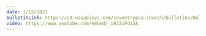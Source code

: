 ```yaml
---
date: 1/15/2023
bulletinLink: https://s3.wasabisys.com/coventrypca.church/bulletins/Bulletin 2023-01-15.pdf
video: https://www.youtube.com/embed/_i9J2iFdi2A
---
```

